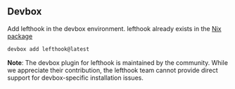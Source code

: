 ## Devbox

Add lefthook in the devbox environment.
lefthook already exists in the [Nix package](https://search.nixos.org/packages?channel=25.05&show=lefthook&from=0&size=50&sort=relevance&type=packages&query=lefthook)

```bash
devbox add lefthook@latest
```

**Note**: The devbox plugin for lefthook is maintained by the community. While we appreciate their contribution, the lefthook team cannot provide direct support for devbox-specific installation issues.
